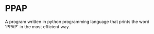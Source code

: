# PPAP
A program written in python programming language that prints the word 'PPAP' in the most efficient way.
